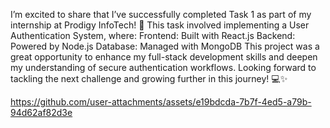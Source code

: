 I’m excited to share that I’ve successfully completed Task 1 as part of my internship at Prodigy InfoTech! 🚀
This task involved implementing a User Authentication System, where:
Frontend: Built with React.js
Backend: Powered by Node.js
Database: Managed with MongoDB
This project was a great opportunity to enhance my full-stack development skills and deepen my understanding of secure authentication workflows.
Looking forward to tackling the next challenge and growing further in this journey! 💻✨



https://github.com/user-attachments/assets/e19bdcda-7b7f-4ed5-a79b-94d62af82d3e


